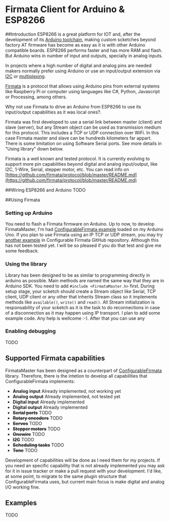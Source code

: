 # Firmata Client for Arduino & ESP8266
##Introduction
ESP8266 is a great platform for IOT and, after the development of its [Arduino toolchain](https://github.com/esp8266/Arduino), making custom scketches beyond factory AT firmware has become as easy as it is with other Arduino compatible boards.
ESP8266 performs faster and has more RAM and flash. But Arduino wins in number of input and outputs, specially in analog inputs.

In projects where a high number of digital and analog pins are needed makers normally prefer using Arduino or use an input/output extension via [I2C](http://playground.arduino.cc/Code/I2CPortExpander8574) or [multiplexing](http://playground.arduino.cc/Code/MUX151).

[Firmata](https://github.com/firmata/protocol/blob/master/README.md) is a protocol that allows using Arduino pins from external systems like Raspberry Pi or computer using languages like C#, Python, Javascript or Processing, among others.

Why not use Firmata to drive an Arduino from ESP8266 to use its input/output capabilities as it was local ones?.

Firmata was first developed to use a serial link between master (client) and slave (server), but any Stream object can be used as transmission medium for this protocol. This includes a TCP or UDP connection over WiFi. In this case Firmata master and slave can be hundreds kilometers far appart. There is some limitation on using Software Serial ports. See more details in "Using library" down below.

Firmata is a well known and tested protocol. It is currently evolving to support more pin capabilities beyond digital and analog input/output, like I2C, 1-Wire, Serial, stepper motor, etc. You can read info on [https://github.com/firmata/protocol/blob/master/README.md](https://github.com/firmata/protocol/blob/master/README.md)

##Wiring ESP8266 and Arduino
TODO

##Using Firmata
### Setting up Arduino
You need to flash a Firmata firmware on Arduino. Up to now, to develop FirmataMaster, I'm had [ConfigurableFirmata example](https://github.com/firmata/ConfigurableFirmata/tree/master/examples/ConfigurableFirmata) loaded on my Arduino Uno. If you plan to use Firmata using an IP TCP or UDP stream, you may try [another example](https://github.com/firmata/ConfigurableFirmata/tree/master/examples/ConfigurableFirmataWiFi) in Configurable Firmata GitHub repository. Although this has not been tested yet. I will be so pleased if you do that test and give me some feedback.

### Using the library
Library has been designed to be as similar to programming directly in arduino as possible. Main methods are named the same way that they are in Arduino SDK.
You need to add `#include <FirmataMaster.h>` first.
During setup stage, your scketch should create a Stream object like Serial, TCP client, UDP client or any other that inherits Stream class so it implements methods like `available()`, `write()` and `read()`.
All Stream initialization is responsability of your scketch as it is the task to do reconnections in case of a disconnection as it may happen using IP transport. I plan to add some example code. Any help is wellcome :-).
After that you can use any

### Enabling debugging
TODO

## Supported Firmata capabilities
FirmataMaster has been designed as a counterpart of [ConfigurableFirmata](https://github.com/firmata/ConfigurableFirmata) library. Therefore, there is the intetion to develop all capabilities that ConfigurableFirmata implements:
- **Analog input** Already implemented, not working yet
- **Analog output** Already implemented, not tested yet
- **Digital input** Already implemented
- **Digital output** Already implemented
- **~~Serial ports~~** TODO
- **~~Rotary encoders~~** TODO
- **~~Servos~~** TODO
- **~~Stepper motors~~** TODO
- **~~Onewire~~** TODO
- **~~I2C~~** TODO
- **~~Scheduling tasks~~** TODO
- **~~Tone~~** TODO

Development of capabilities will be done as I need them for my projects. If you need an specific capability that is not already implemented you may ask for it in issue tracker or make a pull request with your development.
I'd like, at some point, to migrate to the same plugin structure that ConfigurableFirmata uses, but current main focus is make digital and analog I/O working fine.

## Examples
TODO
